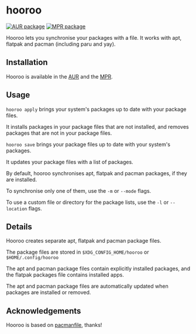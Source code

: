 # hooroo

[![AUR package](https://repology.org/badge/version-for-repo/aur/hooroo.svg)](https://aur.archlinux.org/packages/hooroo)
[![MPR package](https://repology.org/badge/version-for-repo/mpr/hooroo.svg)](https://mpr.makedeb.org/packages/hooroo)

Hooroo lets you synchronise your packages with a file.
It works with apt, flatpak and pacman (including paru and yay).

## Installation
Hooroo is available in the [AUR](https://aur.archlinux.org/packages/hooroo) and the [MPR](https://mpr.makedeb.org/packages/hooroo).

## Usage
`hooroo apply` brings your system's packages up to date with your package files.

It installs packages in your package files that are not installed, and removes packages that are not in your package files.

`hooroo save` brings your package files up to date with your system's packages.

It updates your package files with a list of packages.

By default, hooroo synchronises apt, flatpak and pacman packages, if they are installed.

To synchronise only one of them, use the `-m` or `--mode` flags.

To use a custom file or directory for the package lists, use the `-l` or `--location` flags.

## Details
Hooroo creates separate apt, flatpak and pacman package files.

The package files are stored in `$XDG_CONFIG_HOME/hooroo` or `$HOME/.config/hooroo`

The apt and pacman package files contain explicitly installed packages, and the flatpak packages file contains installed apps.

The apt and pacman package files are automatically updated when packages are installed or removed.

## Acknowledgements
Hooroo is based on [pacmanfile](https://github.com/cloudlena/pacmanfile), thanks!
